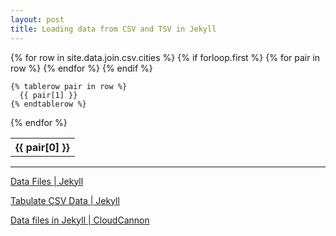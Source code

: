 ```yaml
---
layout: post
title: Loading data from CSV and TSV in Jekyll
---
```


<table>
  {% for row in site.data.join.csv.cities %}
    {% if forloop.first %}
    <tr>
      {% for pair in row %}
        <th>{{ pair[0] }}</th>
      {% endfor %}
    </tr>
    {% endif %}

    {% tablerow pair in row %}
      {{ pair[1] }}
    {% endtablerow %}
  {% endfor %}
</table>

<!--
<div><object data="data/cities.csv"></object></div>
-->

---

[Data Files \| Jekyll](https://jekyllrb.com/docs/datafiles/)

[Tabulate CSV Data \| Jekyll](https://jekyllrb.com/tutorials/csv-to-table/)

[Data files in Jekyll \| CloudCannon](https://cloudcannon.com/community/learn/jekyll-tutorial/introduction-to-jekyll-data-files/)